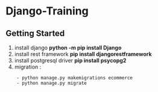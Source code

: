 # Django-Training

## Getting Started

1. install django **python -m pip install Django**
2. install rest framework **pip install djangorestframework**
3. install postgresql driver **pip install psycopg2**
4. migration :
````
    - python manage.py makemigrations ecommerce
    - python manage.py migrate
````
